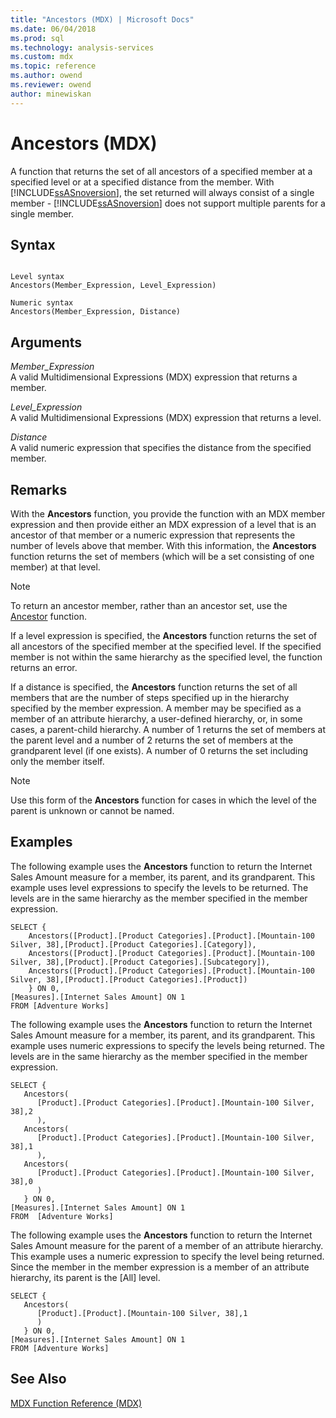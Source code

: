 ```yaml
---
title: "Ancestors (MDX) | Microsoft Docs"
ms.date: 06/04/2018
ms.prod: sql
ms.technology: analysis-services
ms.custom: mdx
ms.topic: reference
ms.author: owend
ms.reviewer: owend
author: minewiskan
---
```

# Ancestors (MDX)


  A function that returns the set of all ancestors of a specified member at a specified level or at a specified distance from the member. With [!INCLUDE[ssASnoversion](../includes/ssasnoversion-md.md)], the set returned will always consist of a single member - [!INCLUDE[ssASnoversion](../includes/ssasnoversion-md.md)] does not support multiple parents for a single member.  
  
## Syntax  
  
```  
  
Level syntax  
Ancestors(Member_Expression, Level_Expression)  
  
Numeric syntax  
Ancestors(Member_Expression, Distance)  
```  
  
## Arguments  
 *Member_Expression*  
 A valid Multidimensional Expressions (MDX) expression that returns a member.  
  
 *Level_Expression*  
 A valid Multidimensional Expressions (MDX) expression that returns a level.  
  
 *Distance*  
 A valid numeric expression that specifies the distance from the specified member.  
  
## Remarks  
 With the **Ancestors** function, you provide the function with an MDX member expression and then provide either an MDX expression of a level that is an ancestor of that member or a numeric expression that represents the number of levels above that member. With this information, the **Ancestors** function returns the set of members (which will be a set consisting of one member) at that level.  
  
> [!NOTE]  
>  To return an ancestor member, rather than an ancestor set, use the [Ancestor](../mdx/ancestor-mdx.md) function.  
  
 If a level expression is specified, the **Ancestors** function returns the set of all ancestors of the specified member at the specified level. If the specified member is not within the same hierarchy as the specified level, the function returns an error.  
  
 If a distance is specified, the **Ancestors** function returns the set of all members that are the number of steps specified up in the hierarchy specified by the member expression. A member may be specified as a member of an attribute hierarchy, a user-defined hierarchy, or, in some cases, a parent-child hierarchy. A number of 1 returns the set of members at the parent level and a number of 2 returns the set of members at the grandparent level (if one exists). A number of 0 returns the set including only the member itself.  
  
> [!NOTE]  
>  Use this form of the **Ancestors** function for cases in which the level of the parent is unknown or cannot be named.  
  
## Examples  
 The following example uses the **Ancestors** function to return the Internet Sales Amount measure for a member, its parent, and its grandparent. This example uses level expressions to specify the levels to be returned. The levels are in the same hierarchy as the member specified in the member expression.  
  
```  
SELECT {  
    Ancestors([Product].[Product Categories].[Product].[Mountain-100 Silver, 38],[Product].[Product Categories].[Category]),  
    Ancestors([Product].[Product Categories].[Product].[Mountain-100 Silver, 38],[Product].[Product Categories].[Subcategory]),  
    Ancestors([Product].[Product Categories].[Product].[Mountain-100 Silver, 38],[Product].[Product Categories].[Product])  
    } ON 0,  
[Measures].[Internet Sales Amount] ON 1  
FROM [Adventure Works]  
```  
  
 The following example uses the **Ancestors** function to return the Internet Sales Amount measure for a member, its parent, and its grandparent. This example uses numeric expressions to specify the levels being returned. The levels are in the same hierarchy as the member specified in the member expression.  
  
```  
SELECT {  
   Ancestors(  
      [Product].[Product Categories].[Product].[Mountain-100 Silver, 38],2  
      ),  
   Ancestors(  
      [Product].[Product Categories].[Product].[Mountain-100 Silver, 38],1  
      ),  
   Ancestors(  
      [Product].[Product Categories].[Product].[Mountain-100 Silver, 38],0  
      )  
   } ON 0,  
[Measures].[Internet Sales Amount] ON 1  
FROM  [Adventure Works]  
```  
  
 The following example uses the **Ancestors** function to return the Internet Sales Amount measure for the parent of a member of an attribute hierarchy. This example uses a numeric expression to specify the level being returned. Since the member in the member expression is a member of an attribute hierarchy, its parent is the [All] level.  
  
```  
SELECT {  
   Ancestors(  
      [Product].[Product].[Mountain-100 Silver, 38],1  
      )  
   } ON 0,  
[Measures].[Internet Sales Amount] ON 1  
FROM [Adventure Works]  
```  
  
## See Also  
 [MDX Function Reference &#40;MDX&#41;](../mdx/mdx-function-reference-mdx.md)  
  
  
